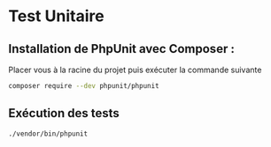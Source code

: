 # Test Unitaire

## Installation de PhpUnit avec Composer :

Placer vous à la racine du projet puis exécuter la commande suivante

```bash
composer require --dev phpunit/phpunit
```

## Exécution des tests

```bash
./vendor/bin/phpunit
```


